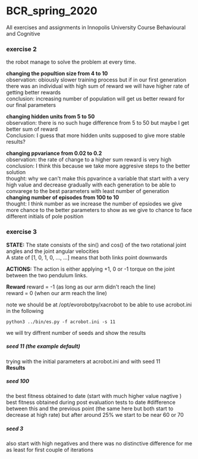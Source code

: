 # BCR_spring_2020
All exercises and assignments in Innopolis University Course Behavioural and Cognitive

### exercise 2
the robot manage to solve the problem at every time.<br/>

**changing the popultion size from 4 to 10**<br/>
observation: obiously slower training process but if in our first generation there was an individual with high sum of reward we will have higher rate of getting better rewards<br/>
conclusion: increasing number of population will get us better reward for our final parameters

**changing hidden units from 5 to 50**<br/>
observation: there is no such huge difference from 5 to 50 but maybe I get better sum of reward<br/> 
Conclusion: I guess that more hidden units supposed to give more stable results?

**changing ppvariance from 0.02 to 0.2**<br/>
observation: the rate of change to a higher sum reward is very high
conclusion: I think this because we take more aggresive steps to the better solution<br/>
thought: why we can't make this ppvarince a variable that start with a very high value and decrease gradually with each generation to be able to convarege to the best parameters with least number of generation
**changing number of episodes from 100 to 10**<br/>
thought: I think number as we increase the number of epsiodes we give more chance to the better parameters to show as we give to chance to face different initials of pole position 

### exercise 3
**STATE:**
The state consists of the sin() and cos() of the two rotational joint
angles and the joint angular velocities<br/>
A state of [1, 0, 1, 0, ..., ...] means that both links point downwards<br/>

**ACTIONS:**
The action is either applying +1, 0 or -1 torque on the joint between the two pendulum links.

**Reward**
reward = -1 (as long as our arm didn't reach the line)<br/>
reward = 0 (when our arm reach the line)<br/>


note we should be at /opt/evorobotpy/xacrobot to be able to use acrobot.ini in the following<br/>
```python3  
python3 ../bin/es.py -f acrobot.ini -s 11
```
we will try diffrent number of seeds and show the results <br/>





##### seed 11 (the example default)
trying with the initial parameters at acrobot.ini and with seed 11<br/>
**Results**<br/> 

##### seed 100
the best fitness obtained to date (start with much higher value nagtive )
best fitness obtained during post evaluation tests to date #difference between this and the previous point (the same here but both start to decrease at high rate)
but after around 25% we start to be near 60 or 70
##### seed 3
also start with high negatives and there was no distinctive difference for me as least for first couple of iterations